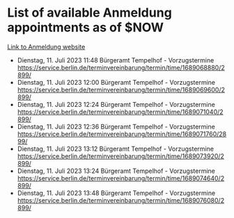 # List of available Anmeldung appointments as of $NOW
[Link to Anmeldung website](https://service.berlin.de/terminvereinbarung/termin/tag.php?termin=1&anliegen[]=120686&dienstleisterlist=122210,122217,327316,122219,327312,122227,327314,122231,327346,122243,327348,122254,122252,329742,122260,329745,122262,329748,122271,327278,122273,327274,122277,327276,330436,122280,327294,122282,327290,122284,327292,122291,327270,122285,327266,122286,327264,122296,327268,150230,329760,122297,327286,122294,327284,122312,329763,122314,329775,122304,327330,122311,327334,122309,327332,317869,122281,327352,122279,329772,122283,122276,327324,122274,327326,122267,329766,122246,327318,122251,327320,122257,327322,122208,327298,122226,327300&herkunft=http%3A%2F%2Fservice.berlin.de%2Fdienstleistung%2F120686%2F)
- Dienstag, 11. Juli 2023 11:48 Bürgeramt Tempelhof - Vorzugstermine https://service.berlin.de/terminvereinbarung/termin/time/1689068880/2899/
- Dienstag, 11. Juli 2023 12:00 Bürgeramt Tempelhof - Vorzugstermine https://service.berlin.de/terminvereinbarung/termin/time/1689069600/2899/
- Dienstag, 11. Juli 2023 12:24 Bürgeramt Tempelhof - Vorzugstermine https://service.berlin.de/terminvereinbarung/termin/time/1689071040/2899/
- Dienstag, 11. Juli 2023 12:36 Bürgeramt Tempelhof - Vorzugstermine https://service.berlin.de/terminvereinbarung/termin/time/1689071760/2899/
- Dienstag, 11. Juli 2023 13:12 Bürgeramt Tempelhof - Vorzugstermine https://service.berlin.de/terminvereinbarung/termin/time/1689073920/2899/
- Dienstag, 11. Juli 2023 13:24 Bürgeramt Tempelhof - Vorzugstermine https://service.berlin.de/terminvereinbarung/termin/time/1689074640/2899/
- Dienstag, 11. Juli 2023 13:48 Bürgeramt Tempelhof - Vorzugstermine https://service.berlin.de/terminvereinbarung/termin/time/1689076080/2899/
